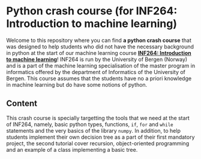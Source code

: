 # Python crash course (for INF264: Introduction to machine learning)

Welcome to this repository where you can find **a python crash course** that was designed to help students who did not have the necessary background in python at the start of our machine learning course **[INF264: Introduction to machine learning](https://www4.uib.no/en/courses/INF264)**! INF264 is run by the University of Bergen (Norway) and is a part of the machine learning specialisation of the master program in informatics offered by the department of Informatics of the University of Bergen. This course assumes that the students have no a priori knowledge in machine learning but do have some notions of python.

## Content

This crash course is specially targetting the tools that we need at the start of INF264, namely, basic python types, functions, `if`, `for` and `while` statements and the very basics of the library `numpy`. In addition, to help students implement their own decision tree as a part of their first mandatory project, the second tutorial cover recursion, object-oriented programming and an example of a class implementing a basic tree.



